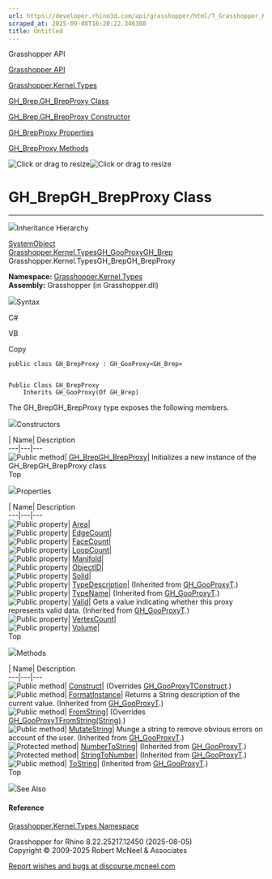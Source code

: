 ```yaml
---
url: https://developer.rhino3d.com/api/grasshopper/html/T_Grasshopper_Kernel_Types_GH_Brep_GH_BrepProxy.htm
scraped_at: 2025-09-08T16:20:22.346308
title: Untitled
---
```


Grasshopper API

[Grasshopper API](../html/723c01da-9986-4db2-8f53-6f3a7494df75.htm
"Grasshopper API")

[Grasshopper.Kernel.Types](../html/N_Grasshopper_Kernel_Types.htm
"Grasshopper.Kernel.Types")

[GH_Brep.GH_BrepProxy
Class](../html/T_Grasshopper_Kernel_Types_GH_Brep_GH_BrepProxy.htm
"GH_Brep.GH_BrepProxy Class")

[GH_Brep.GH_BrepProxy Constructor
](../html/M_Grasshopper_Kernel_Types_GH_Brep_GH_BrepProxy__ctor.htm
"GH_Brep.GH_BrepProxy Constructor ")

[GH_BrepProxy
Properties](../html/Properties_T_Grasshopper_Kernel_Types_GH_Brep_GH_BrepProxy.htm
"GH_BrepProxy Properties")

[GH_BrepProxy
Methods](../html/Methods_T_Grasshopper_Kernel_Types_GH_Brep_GH_BrepProxy.htm
"GH_BrepProxy Methods")

![Click or drag to resize](../icons/TocOpen.gif)![Click or drag to
resize](../icons/TocClose.gif)

# GH_BrepGH_BrepProxy Class  
  
---  
  
![](../icons/SectionExpanded.png)Inheritance Hierarchy

[SystemObject](https://docs.microsoft.com/dotnet/api/system.object)  
[Grasshopper.Kernel.TypesGH_GooProxy](T_Grasshopper_Kernel_Types_GH_GooProxy_1.htm)[GH_Brep](T_Grasshopper_Kernel_Types_GH_Brep.htm)  
Grasshopper.Kernel.TypesGH_BrepGH_BrepProxy  

**Namespace:** [Grasshopper.Kernel.Types](N_Grasshopper_Kernel_Types.htm)  
**Assembly:** Grasshopper (in Grasshopper.dll)

![](../icons/SectionExpanded.png)Syntax

C#

VB

Copy

    
    
    public class GH_BrepProxy : GH_GooProxy<GH_Brep>
    
    
    Public Class GH_BrepProxy
    	Inherits GH_GooProxy(Of GH_Brep)

The GH_BrepGH_BrepProxy type exposes the following members.

![](../icons/SectionExpanded.png)Constructors

| Name| Description  
---|---|---  
![Public method](../icons/pubmethod.gif)|
[GH_BrepGH_BrepProxy](M_Grasshopper_Kernel_Types_GH_Brep_GH_BrepProxy__ctor.htm)|
Initializes a new instance of the GH_BrepGH_BrepProxy class  
Top

![](../icons/SectionExpanded.png)Properties

| Name| Description  
---|---|---  
![Public property](../icons/pubproperty.gif)|
[Area](P_Grasshopper_Kernel_Types_GH_Brep_GH_BrepProxy_Area.htm)|  
![Public property](../icons/pubproperty.gif)|
[EdgeCount](P_Grasshopper_Kernel_Types_GH_Brep_GH_BrepProxy_EdgeCount.htm)|  
![Public property](../icons/pubproperty.gif)|
[FaceCount](P_Grasshopper_Kernel_Types_GH_Brep_GH_BrepProxy_FaceCount.htm)|  
![Public property](../icons/pubproperty.gif)|
[LoopCount](P_Grasshopper_Kernel_Types_GH_Brep_GH_BrepProxy_LoopCount.htm)|  
![Public property](../icons/pubproperty.gif)|
[Manifold](P_Grasshopper_Kernel_Types_GH_Brep_GH_BrepProxy_Manifold.htm)|  
![Public property](../icons/pubproperty.gif)|
[ObjectID](P_Grasshopper_Kernel_Types_GH_Brep_GH_BrepProxy_ObjectID.htm)|  
![Public property](../icons/pubproperty.gif)|
[Solid](P_Grasshopper_Kernel_Types_GH_Brep_GH_BrepProxy_Solid.htm)|  
![Public property](../icons/pubproperty.gif)|
[TypeDescription](P_Grasshopper_Kernel_Types_GH_GooProxy_1_TypeDescription.htm)|
(Inherited from [GH_GooProxyT](T_Grasshopper_Kernel_Types_GH_GooProxy_1.htm).)  
![Public property](../icons/pubproperty.gif)|
[TypeName](P_Grasshopper_Kernel_Types_GH_GooProxy_1_TypeName.htm)|  (Inherited
from [GH_GooProxyT](T_Grasshopper_Kernel_Types_GH_GooProxy_1.htm).)  
![Public property](../icons/pubproperty.gif)|
[Valid](P_Grasshopper_Kernel_Types_GH_GooProxy_1_Valid.htm)|  Gets a value
indicating whether this proxy represents valid data.  (Inherited from
[GH_GooProxyT](T_Grasshopper_Kernel_Types_GH_GooProxy_1.htm).)  
![Public property](../icons/pubproperty.gif)|
[VertexCount](P_Grasshopper_Kernel_Types_GH_Brep_GH_BrepProxy_VertexCount.htm)|  
![Public property](../icons/pubproperty.gif)|
[Volume](P_Grasshopper_Kernel_Types_GH_Brep_GH_BrepProxy_Volume.htm)|  
Top

![](../icons/SectionExpanded.png)Methods

| Name| Description  
---|---|---  
![Public method](../icons/pubmethod.gif)|
[Construct](M_Grasshopper_Kernel_Types_GH_Brep_GH_BrepProxy_Construct.htm)|
(Overrides
[GH_GooProxyTConstruct](M_Grasshopper_Kernel_Types_GH_GooProxy_1_Construct.htm).)  
![Public method](../icons/pubmethod.gif)|
[FormatInstance](M_Grasshopper_Kernel_Types_GH_GooProxy_1_FormatInstance.htm)|
Returns a String description of the current value.  (Inherited from
[GH_GooProxyT](T_Grasshopper_Kernel_Types_GH_GooProxy_1.htm).)  
![Public method](../icons/pubmethod.gif)|
[FromString](M_Grasshopper_Kernel_Types_GH_Brep_GH_BrepProxy_FromString.htm)|
(Overrides
[GH_GooProxyTFromString(String)](M_Grasshopper_Kernel_Types_GH_GooProxy_1_FromString.htm).)  
![Public method](../icons/pubmethod.gif)|
[MutateString](M_Grasshopper_Kernel_Types_GH_GooProxy_1_MutateString.htm)|
Munge a string to remove obvious errors on account of the user.  (Inherited
from [GH_GooProxyT](T_Grasshopper_Kernel_Types_GH_GooProxy_1.htm).)  
![Protected method](../icons/protmethod.gif)|
[NumberToString](M_Grasshopper_Kernel_Types_GH_GooProxy_1_NumberToString.htm)|
(Inherited from [GH_GooProxyT](T_Grasshopper_Kernel_Types_GH_GooProxy_1.htm).)  
![Protected method](../icons/protmethod.gif)|
[StringToNumber](M_Grasshopper_Kernel_Types_GH_GooProxy_1_StringToNumber.htm)|
(Inherited from [GH_GooProxyT](T_Grasshopper_Kernel_Types_GH_GooProxy_1.htm).)  
![Public method](../icons/pubmethod.gif)|
[ToString](M_Grasshopper_Kernel_Types_GH_GooProxy_1_ToString.htm)|  (Inherited
from [GH_GooProxyT](T_Grasshopper_Kernel_Types_GH_GooProxy_1.htm).)  
Top

![](../icons/SectionExpanded.png)See Also

#### Reference

[Grasshopper.Kernel.Types Namespace](N_Grasshopper_Kernel_Types.htm)

Grasshopper for Rhino 8.22.25217.12450 (2025-08-05)  
Copyright © 2009-2025 Robert McNeel & Associates

[Report wishes and bugs at
discourse.mcneel.com](https://discourse.mcneel.com/c/grasshopper)

